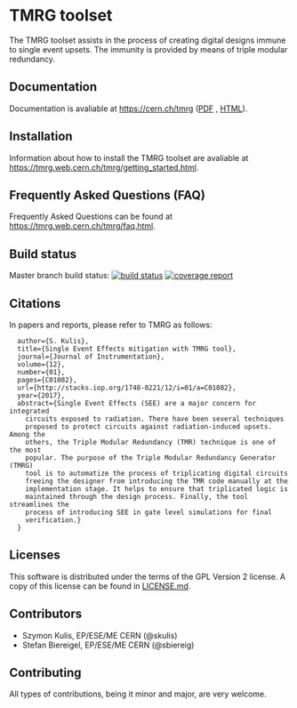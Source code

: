 # TMRG toolset

The TMRG toolset assists in the process of creating digital designs immune to single event upsets. The immunity is provided by means of triple modular redundancy.

## Documentation

Documentation is avaliable at https://cern.ch/tmrg ([PDF](https://cern.ch/tmrg/tmrg.pdf) , [HTML](https://cern.ch/tmrg/)).

## Installation

Information about how to install the TMRG toolset are avaliable at https://tmrg.web.cern.ch/tmrg/getting_started.html.

## Frequently Asked Questions (FAQ)

Frequently Asked Questions can be found at https://tmrg.web.cern.ch/tmrg/faq.html.

## Build status

Master branch build status: [![build status](https://gitlab.cern.ch/tmrg/tmrg/badges/master/build.svg)](https://gitlab.cern.ch/tmrg/tmrg/commits/master) [![coverage report](https://gitlab.cern.ch/tmrg/tmrg/badges/master/coverage.svg)](https://gitlab.cern.ch/tmrg/tmrg/commits/master) 

## Citations

In papers and reports, please refer to TMRG as follows: 

```  @article{TMRG,
  author={S. Kulis},
  title={Single Event Effects mitigation with TMRG tool},
  journal={Journal of Instrumentation},
  volume={12},
  number={01},
  pages={C01082},
  url={http://stacks.iop.org/1748-0221/12/i=01/a=C01082},
  year={2017},
  abstract={Single Event Effects (SEE) are a major concern for integrated
    circuits exposed to radiation. There have been several techniques
    proposed to protect circuits against radiation-induced upsets. Among the
    others, the Triple Modular Redundancy (TMR) technique is one of the most
    popular. The purpose of the Triple Modular Redundancy Generator (TMRG)
    tool is to automatize the process of triplicating digital circuits
    freeing the designer from introducing the TMR code manually at the
    implementation stage. It helps to ensure that triplicated logic is
    maintained through the design process. Finally, the tool streamlines the
    process of introducing SEE in gate level simulations for final
    verification.}
  }
```

## Licenses

This software is distributed under the terms of the GPL Version 2 license. A copy of this license can be found in [LICENSE.md](LICENSE.md).

## Contributors

  * Szymon Kulis, EP/ESE/ME CERN (@skulis)
  * Stefan Biereigel, EP/ESE/ME CERN (@sbiereig)

## Contributing

All types of contributions, being it minor and major, are very welcome.


